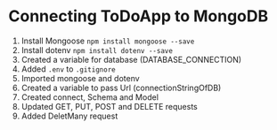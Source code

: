# Connecting ToDoApp to MongoDB
 1. Install Mongoose `npm install mongoose --save`
 2. Install dotenv `npm install dotenv --save`
 3. Created a variable for database (DATABASE_CONNECTION)
 4. Added `.env` to `.gitignore`
 5. Imported mongoose and dotenv 
 6. Created a variable to pass Url (connectionStringOfDB)
 7. Created connect, Schema and Model 
 8. Updated GET, PUT, POST and DELETE requests
 9. Added DeletMany request

